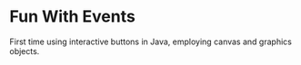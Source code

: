 Fun With Events
==============

First time using interactive buttons in Java, employing canvas and graphics objects. 
